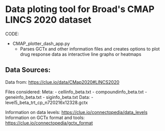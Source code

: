 # Data ploting tool for Broad's CMAP LINCS 2020 dataset

CODE:
- CMAP_plotter_dash_app.py
    - Parses GCTx and other information files and creates options to plot drug response data as 
      interactive line graphs or heatmaps

Data Sources:
-------------
Data from: https://clue.io/data/CMap2020#LINCS2020

Files considered:
    Meta:
        - cellinfo_beta.txt
        - compoundinfo_beta.txt
        - geneinfo_beta.txt
        - siginfo_beta.txt
    Data: 
        - level5_beta_trt_cp_n720216x12328.gctx

Information on data levels: https://clue.io/connectopedia/data_levels
Information on GCTx format and tools: https://clue.io/connectopedia/gctx_format


